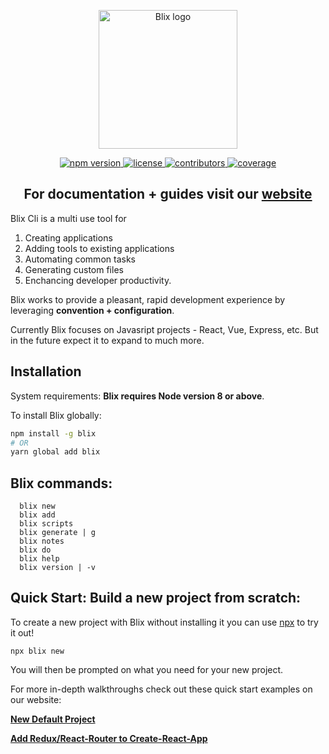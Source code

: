 <p align="center">
  <a href="https://docs.blixjs.com" target="_blank" rel="noopener noreferrer">
    <img width="222" src="https://docs.blixjs.com/logo.png" alt="Blix logo">
  </a>
</p>
<p align="center">
  <a href="https://www.npmjs.com/package/blix">
    <img src="https://img.shields.io/npm/v/blix.svg" alt="npm version">
  </a>
  <a href="https://github.com/blixjs/blix/blob/v_2.0.0/LICENSE">
    <img src="https://img.shields.io/github/license/mashape/apistatus.svg" alt="license"/>
  </a>
  <a href="https://github.com/blixjs/blix/graphs/contributors">
     <img src="https://img.shields.io/github/contributors/blixjs/blix.svg" alt="contributors"/> 
  </a>
  <a href="https://codecov.io/gh/blixjs/blix">
    <img src="https://codecov.io/gh/blixjs/blix/branch/v_2.0.0/graph/badge.svg" alt="coverage"/>
  </a>
</p>

<h2 align="center">For documentation + guides visit our <a href="https://docs.blixjs.com" target="_blank">website</a></h2>

Blix Cli is a multi use tool for 
1) Creating applications 
1) Adding tools to existing applications 
1) Automating common tasks
1) Generating custom files 
1) Enchancing developer productivity. 

Blix works to provide a pleasant, rapid development experience by leveraging **convention + configuration**. 

Currently Blix focuses on Javasript projects - React, Vue, Express, etc. But in the future expect it to expand to much more.

## Installation

System requirements: **Blix requires Node version 8 or above**. 

To install Blix globally:

```bash
npm install -g blix
# OR
yarn global add blix
```

## Blix commands: 
```
  blix new
  blix add
  blix scripts
  blix generate | g
  blix notes
  blix do
  blix help
  blix version | -v
```  

## Quick Start: Build a new project from scratch:

To create a new project with Blix without installing it you can use [npx](https://medium.com/@maybekatz/introducing-npx-an-npm-package-runner-55f7d4bd282b) to try it out!

```
npx blix new
```

You will then be prompted on what you need for your new project. 

For more in-depth walkthroughs check out these quick start examples on our website:

[**New Default Project**](https://docs.blix.ai/guide/examples/default-project.html)


[**Add Redux/React-Router to Create-React-App**](https://docs.blix.ai/guide/examples/add-redux-and-react-router-to-create-react-app.html)
